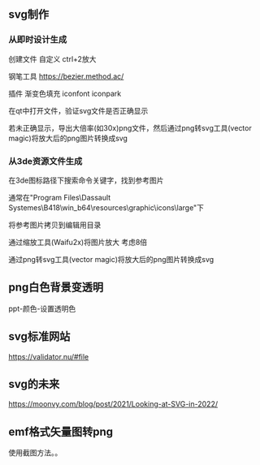 ## svg制作

### 从即时设计生成

创建文件 自定义 ctrl+2放大

钢笔工具 https://bezier.method.ac/

插件 渐变色填充 iconfont iconpark

在qt中打开文件，验证svg文件是否正确显示

若未正确显示，导出大倍率(如30x)png文件，然后通过png转svg工具(vector magic)将放大后的png图片转换成svg

### 从3de资源文件生成

在3de图标路径下搜索命令关键字，找到参考图片

通常在"Program Files\Dassault Systemes\B418\win_b64\resources\graphic\icons\large\"下

将参考图片拷贝到编辑用目录

通过缩放工具(Waifu2x)将图片放大 考虑8倍

通过png转svg工具(vector magic)将放大后的png图片转换成svg

## png白色背景变透明

ppt-颜色-设置透明色

## svg标准网站

https://validator.nu/#file

## svg的未来

https://moonvy.com/blog/post/2021/Looking-at-SVG-in-2022/

## emf格式矢量图转png

使用截图方法。。
